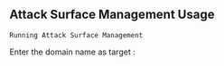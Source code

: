 
## **Attack Surface Management** Usage

```
Running Attack Surface Management 
```

Enter the domain name as target :




